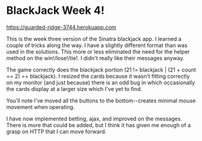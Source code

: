 BlackJack Week 4!
=================

https://guarded-ridge-3744.herokuapp.com

This is the week three version of the Sinatra blackjack app. I learned a couple of tricks along the way. I have a slightly different format than was used in the solutions. This more or less eliminated the need for the helper method on the win!/lose!/tie!. I didn't really like their messages anyway.

The game correctly does the blackjack portion (21 != blackjack | (21 + count == 2) == blackjack). I resized the cards because it wasn't fitting correctly on my monitor (and just because) there is an odd bug in which occasionally the cards display at a larger size which I've yet to find.

You'll note I've moved all the buttons to the bottom--creates minimal mouse movement when operating.

I have now implemented betting, ajax, and improved on the messages. There is more that could be added, but I think it has given me enough of a grasp on HTTP that I can move forward.

